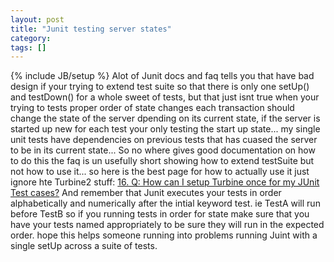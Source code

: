 ```yaml
---
layout: post
title: "Junit testing server states"
category:
tags: []
---
```

{% include JB/setup %}
Alot of Junit docs and faq tells you that have bad design if your trying to extend test suite so that there is only one setUp() and testDown() for a whole sweet of tests, but that just isnt true when your trying to tests proper order of state changes each transaction should change the state of the server dpending on its current state, if the server is started up new for each test your only testing the start up state... my single unit tests have dependencies on previous tests that has cuased the server to be in its current state... So no where gives good documentation on how to do this the faq is un usefully short showing how to extend testSuite but not how to use it... so here is the best page for how to actually use it just ignore hte Turbine2 stuff:    [16. Q: How can I setup Turbine once for my JUnit Test cases?](http://wiki.apache.org/jakarta-turbine/Turbine2/FAQ)    And remember that Junit executes your tests in order alphabetically and numerically after the intial keyword test.    ie    TestA will run before TestB so if you running tests in order for state make sure that you have your tests named appropriately to be sure they will run in the expected order.    hope this helps someone running into problems running Juint with a single setUp across a suite of tests.